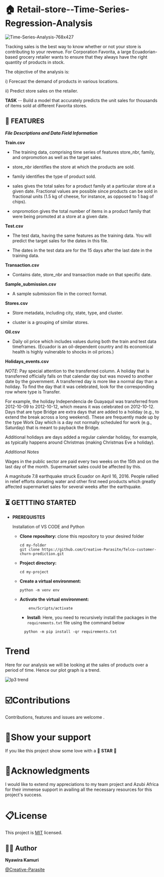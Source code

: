 # 🏠 Retail-store--Time-Series-Regression-Analysis

![Time-Series-Analysis-768x427](https://github.com/Creative-Parasite/Retail-store--Time-Series-Regression-Analysis/assets/160054808/b9c95ddc-f1fa-462b-963e-f11352631115)

Tracking sales is the best way to know whether or not your store is contributing to your revenue. For Corporation Favorita, a large Ecuadorian-based grocery retailer wants to ensure that they always have the right quantity of products in stock.

The objective of the analysis is:

i) Forecast the demand of products in various locations.

ii) Predict store sales on the retailer.

**TASK**
-- Build a model that accurately predicts the unit sales for thousands of items sold at different Favorita stores.

## 📑 FEATURES

***File Descriptions and Data Field Information***

**Train.csv**

* The training data, comprising time series of features store_nbr, family, and onpromotion as well as the target sales.

* store_nbr identifies the store at which the products are sold.

* family identifies the type of product sold.

* sales gives the total sales for a product family at a particular store at a given date. Fractional values are possible since products can be sold in fractional units (1.5 kg of cheese, for instance, as opposed to 1 bag of chips).

* onpromotion gives the total number of items in a product family that were being promoted at a store at a given date.

**Test.csv**

* The test data, having the same features as the training data. You will predict the target sales for the dates in this file.

* The dates in the test data are for the 15 days after the last date in the training data.

**Transaction.csv**

* Contains date, store_nbr and transaction made on that specific date.

**Sample_submission.csv**

* A sample submission file in the correct format.

**Stores.csv**

* Store metadata, including city, state, type, and cluster.

* cluster is a grouping of similar stores.

**Oil.csv**

* Daily oil price which includes values during both the train and test data timeframes. (Ecuador is an oil-dependent country and its economical health is highly vulnerable to shocks in oil prices.)

**Holidays_events.csv**

*NOTE*: Pay special attention to the transferred column. A holiday that is transferred officially falls on that calendar day but was moved to another date by the government. A transferred day is more like a normal day than a holiday. To find the day that it was celebrated, look for the corresponding row where type is Transfer.

For example, the holiday Independencia de Guayaquil was transferred from 2012-10-09 to 2012-10-12, which means it was celebrated on 2012-10-12. Days that are type Bridge are extra days that are added to a holiday (e.g., to extend the break across a long weekend). These are frequently made up by the type Work Day which is a day not normally scheduled for work (e.g., Saturday) that is meant to payback the Bridge.

Additional holidays are days added a regular calendar holiday, for example, as typically happens around Christmas (making Christmas Eve a holiday).

*Additional Notes*

Wages in the public sector are paid every two weeks on the 15th and on the last day of the month. Supermarket sales could be affected by this.

A magnitude 7.8 earthquake struck Ecuador on April 16, 2016. People rallied in relief efforts donating water and other first need products which greatly affected supermarket sales for several weeks after the earthquake.

## ⏳ GETTTING STARTED
- **PREREQUISTES**
  
  Installation of VS CODE and Python
  
   - **Clone repository:**
      clone this repository to your desired folder
      ```
      cd my-folder
      git clone https://github.com/Creative-Parasite/Telco-customer-churn-prediction.git
      ```
    - **Project directory:** 
       ```
       cd my-project
      ```

    - **Create a virtual environment:**
        ```
        python -m venv env
        ```

  - **Activate the virtual environment:**
    ```
        env/Scripts/activate
    ```
    - **Install:**
    Here, you need to recursively install the packages in the `requirements.txt` file using the command below 

     ```
       python -m pip install -qr requirements.txt
     ```
# Trend
Here for our analysis we will be looking at the sales of products over a period of time. Hence our plot graph is a trend.

![lp3 trend](https://github.com/Creative-Parasite/Retail-store--Time-Series-Regression-Analysis/assets/160054808/59dc9395-96ba-4ed9-bc3b-b9d4a14db1d1)

# ☑️Contributions
Contributions, features and issues are welcome .

# 🌠Show your support
If you like this project show some love with a  🌟 **STAR** 🌟

# 🤝Acknowledgments 
I would like to extend my appreciations to my team project and Azubi Africa for their immense support in availing all the necessary resources for this project's success.

# 📋License 
This project is [MIT](https://choosealicense.com/licenses/mit/) licensed.

## 🦹‍♀️ Author

**Nyawira Kamuri**

[@Creative-Parasite](https://github.com/Creative-Parasite)
